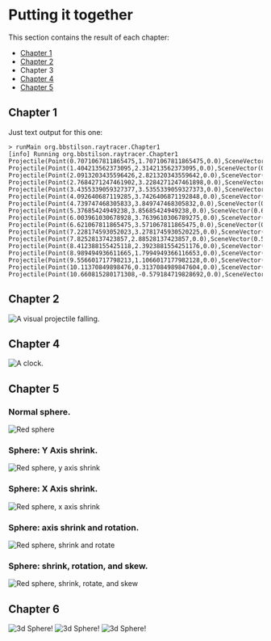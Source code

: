 # Putting it together

This section contains the result of each chapter:

- [Chapter 1](#chapter-1)
- [Chapter 2](#chapter-2)
- Chapter 3
- [Chapter 4](#chapter-4)
- [Chapter 5](#chapter-5)

## Chapter 1

Just text output for this one:

```
> runMain org.bbstilson.raytracer.Chapter1
[info] Running org.bbstilson.raytracer.Chapter1
Projectile(Point(0.7071067811865475,1.7071067811865475,0.0),SceneVector(0.6971067811865475,0.6071067811865475,0.0))
Projectile(Point(1.404213562373095,2.314213562373095,0.0),SceneVector(0.6871067811865474,0.5071067811865475,0.0))
Projectile(Point(2.0913203435596426,2.821320343559642,0.0),SceneVector(0.6771067811865474,0.40710678118654753,0.0))
Projectile(Point(2.7684271247461902,3.2284271247461898,0.0),SceneVector(0.6671067811865474,0.30710678118654755,0.0))
Projectile(Point(3.4355339059327377,3.5355339059327373,0.0),SceneVector(0.6571067811865474,0.20710678118654754,0.0))
Projectile(Point(4.092640687119285,3.7426406871192848,0.0),SceneVector(0.6471067811865474,0.10710678118654754,0.0))
Projectile(Point(4.739747468305833,3.849747468305832,0.0),SceneVector(0.6371067811865474,0.007106781186547534,0.0))
Projectile(Point(5.37685424949238,3.85685424949238,0.0),SceneVector(0.6271067811865474,-0.09289321881345247,0.0))
Projectile(Point(6.003961030678928,3.7639610306789275,0.0),SceneVector(0.6171067811865474,-0.19289321881345248,0.0))
Projectile(Point(6.621067811865475,3.571067811865475,0.0),SceneVector(0.6071067811865474,-0.2928932188134525,0.0))
Projectile(Point(7.228174593052023,3.2781745930520225,0.0),SceneVector(0.5971067811865474,-0.3928932188134525,0.0))
Projectile(Point(7.82528137423857,2.88528137423857,0.0),SceneVector(0.5871067811865474,-0.4928932188134525,0.0))
Projectile(Point(8.412388155425118,2.3923881554251176,0.0),SceneVector(0.5771067811865473,-0.5928932188134525,0.0))
Projectile(Point(8.989494936611665,1.7994949366116653,0.0),SceneVector(0.5671067811865473,-0.6928932188134524,0.0))
Projectile(Point(9.556601717798213,1.1066017177982128,0.0),SceneVector(0.5571067811865473,-0.7928932188134524,0.0))
Projectile(Point(10.11370849898476,0.3137084989847604,0.0),SceneVector(0.5471067811865473,-0.8928932188134524,0.0))
Projectile(Point(10.660815280171308,-0.579184719828692,0.0),SceneVector(0.5371067811865473,-0.9928932188134524,0.0))
```

## Chapter 2

![A visual projectile falling.](./../../../../../../img/chapter2.jpg)

## Chapter 4

![A clock.](./../../../../../../img/chapter4.jpg)

## Chapter 5

### Normal sphere.

![Red sphere](./../../../../../../img/chapter5.jpg)

### Sphere: Y Axis shrink.

![Red sphere, y axis shrink](./../../../../../../img/chapter5_y_shrink.jpg)

### Sphere: X Axis shrink.

![Red sphere, x axis shrink](./../../../../../../img/chapter5_x_shrink.jpg)

### Sphere: axis shrink and rotation.

![Red sphere, shrink and rotate](./../../../../../../img/chapter5_shrink_rotate.jpg)

### Sphere: shrink, rotation, and skew.

![Red sphere, shrink, rotate, and skew](./../../../../../../img/chapter5_shrink_rotate_skew.jpg)


## Chapter 6

![3d Sphere!](./../../../../../../img/chapter6.jpg)
![3d Sphere!](./../../../../../../img/chapter6-1.jpg)
![3d Sphere!](./../../../../../../img/chapter6-2.jpg)
